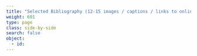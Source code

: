 ```yaml
---
title: "Selected Bibliography (12-15 images / captions / links to online content)"
weight: 601
type: page
class: side-by-side
search: false
object:
  - id:
---
```

